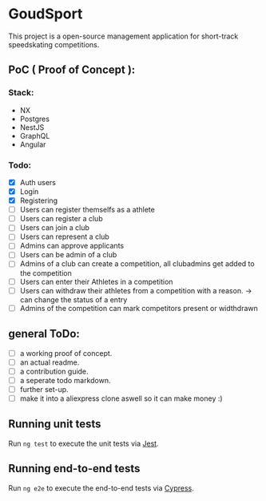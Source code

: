 # GoudSport
This project is a open-source management application for short-track speedskating competitions.

## PoC ( Proof of Concept ):
### Stack:
- NX
- Postgres
- NestJS
- GraphQL
- Angular

### Todo:
- [x] Auth users
- [x] Login
- [x] Registering
- [ ] Users can register themselfs as a athlete
- [ ] Users can register a club
- [ ] Users can join a club
- [ ] Users can represent a club
- [ ] Admins can approve applicants
- [ ] Users can be admin of a club
- [ ] Admins of a club can create a competition, all clubadmins get added to the competition
- [ ] Users can enter their Athletes in a competition
- [ ] Users can withdraw their athletes from a competition with a reason. -> can change the status of a entry
- [ ] Admins of the competition can mark competitors present or widthdrawn

## general ToDo:
- [ ] a working proof of concept.
- [ ] an actual readme.
- [ ] a contribution guide.
- [ ] a seperate todo markdown.
- [ ] further set-up.
- [ ] make it into a aliexpress clone aswell so it can make money :)

## Running unit tests

Run `ng test` to execute the unit tests via [Jest](https://karma-runner.github.io).

## Running end-to-end tests

Run `ng e2e` to execute the end-to-end tests via [Cypress](http://www.protractortest.org/).
